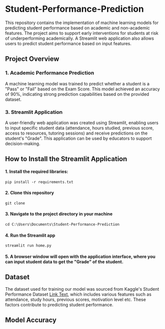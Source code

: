 # Student-Performance-Prediction

This repository contains the implementation of machine learning models for predicting student performance based on academic and non-academic features. The project aims to support early interventions for students at risk of underperforming academically. A Streamlit web application also allows users to predict student performance based on input features.

## Project Overview

### 1. Academic Performance Prediction

A machine learning model was trained to predict whether a student is a "Pass" or "Fail" based on the Exam Score. This model achieved an accuracy of 90%, indicating strong prediction capabilities based on the provided dataset.

### 3. Streamlit Application

A user-friendly web application was created using Streamlit, enabling users to input specific student data (attendance, hours studied, previous score, access to resources, tutoring sessions) and receive predictions on the student's "Grade". This application can be used by educators to support decision-making.

## How to Install the Streamlit Application

#### 1. Install the required libraries:

```
pip install -r requirements.txt
```

#### 2. Clone this repository

```
git clone 
```

#### 3. Navigate to the project directory in your machine

```
cd C:\Users\Documents\Student-Performance-Prediction
```

#### 4. Run the Streamlit app

```
streamlit run home.py
```

#### 5. A browser window will open with the application interface, where you can input student data to get the "Grade" of the student.

## Dataset

The dataset used for training our model was sourced from Kaggle's Student Performance Dataset [Link Text](https://www.kaggle.com/datasets/lainguyn123/student-performance-factors/data), which includes various features such as attendance, study hours, previous scores, motivation level etc. These factors contribute to predicting student performance.

## Model Accuracy
